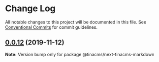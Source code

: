 # Change Log

All notable changes to this project will be documented in this file.
See [Conventional Commits](https://conventionalcommits.org) for commit guidelines.

## [0.0.12](https://github.com/tinacms/tinacms/compare/@tinacms/next-tinacms-markdown@0.0.8-alpha.0...@tinacms/next-tinacms-markdown@0.0.12) (2019-11-12)

**Note:** Version bump only for package @tinacms/next-tinacms-markdown
